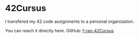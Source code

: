 # 42Cursus

I transfered my 42 code assignments to a personal organization.

You can reach it directly here. GitHub: [f-ras-42Cursus](https://github.com/f-ras-42Cursus "My Personal Organization")
